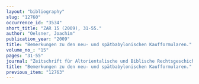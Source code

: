 ```yaml
---
layout: "bibliography"
slug: "12760"
occurrence_id: "3534"
short_title: "ZAR 15 (2009), 31-55."
author: "Oelsner, Joachim"
publication_year: "2009"
title: "Bemerkungen zu den neu- und spätbabylonischen Kaufformularen."
volume_no_: "15"
pages: "31-55"
journal: "Zeitschrift für Altorientalische und Biblische Rechtsgeschichte"
title: "Bemerkungen zu den neu- und spätbabylonischen Kaufformularen."
previous_item: "12763"
---
```

